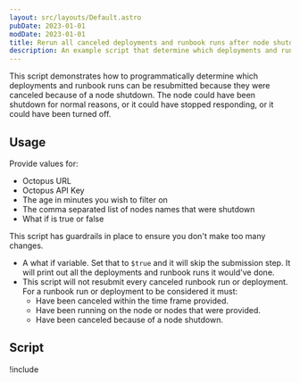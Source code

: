 ```yaml
---
layout: src/layouts/Default.astro
pubDate: 2023-01-01
modDate: 2023-01-01
title: Rerun all canceled deployments and runbook runs after node shutdown.
description: An example script that determine which deployments and runbook runs were canceled because of a node shutdown and resubmit them.
---
```


This script demonstrates how to programmatically determine which deployments and runbook runs can be resubmitted because they were canceled because of a node shutdown.  The node could have been shutdown for normal reasons, or it could have stopped responding, or it could have been turned off.

## Usage

Provide values for:

- Octopus URL
- Octopus API Key
- The age in minutes you wish to filter on
- The comma separated list of nodes names that were shutdown
- What if is true or false

This script has guardrails in place to ensure you don't make too many changes.  

- A what if variable.  Set that to `$true` and it will skip the submission step.  It will print out all the deployments and runbook runs it would've done.
- This script will not resubmit every canceled runbook run or deployment.  For a runbook run or deployment to be considered it must:
    - Have been canceled within the time frame provided.
    - Have been running on the node or nodes that were provided.
    - Have been canceled because of a node shutdown.

## Script

!include <rerun-deployments-and-runbooks-after-node-failure>